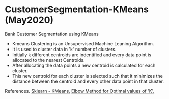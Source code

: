 # CustomerSegmentation-KMeans (May2020)

Bank Customer Segmentation using KMeans
<ul>
  <li>Kmeans Clustering is an Unsupervised Machine Leaning Algorithm.</li>
  <li>It is used to cluster data in 'k' number of clusters.</li>
  <li>Initially k different centroids are indentified and every data point is allocated to the nearest Centroids.</li>
  <li>After allocating the data points a new centroid is calculated for each cluster.</li>
  <li>This new centroid for each cluster is selected such that it minimizes the distance between the centroid and every other data point in that cluster.</li>
</ul>

References.
<a href='https://scikit-learn.org/stable/modules/generated/sklearn.cluster.KMeans.html'>Sklearn - KMeans</a>, <a href='https://www.geeksforgeeks.org/elbow-method-for-optimal-value-of-k-in-kmeans/'>Elbow Method for Optimal values of 'K'.</a>
